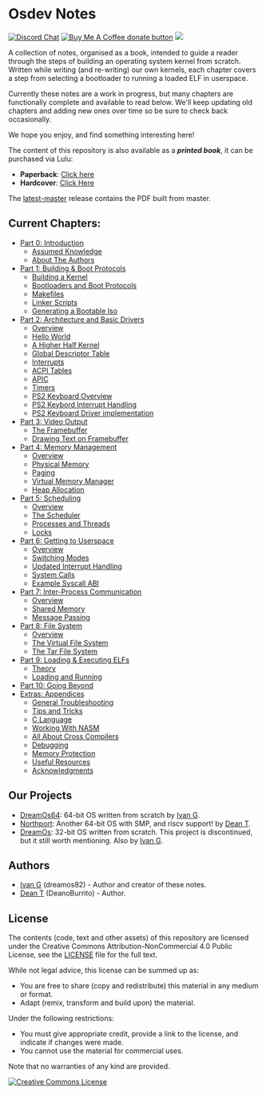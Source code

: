 # Osdev Notes

[![Discord Chat](https://img.shields.io/discord/578193015433330698.svg?style=flat)](https://discordapp.com/channels/578193015433330698/578193713340219392)
<span class="badge-buymeacoffee">
<a href="https://buymeacoffee.com/dreamos82" title="Donate to this project using Buy Me A Coffee"><img src="https://img.shields.io/badge/buy%20me%20a%20coffee-donate-yellow.svg" alt="Buy Me A Coffee donate button" /></a>
</span>
![](https://tokei.rs/b1/github/dreamos82/osdev-notes)

A collection of notes, organised as a book, intended to guide a reader through the steps of building an operating system kernel from scratch. Written while writing (and re-writing) our own kernels, each chapter covers a step from selecting a bootloader to running a loaded ELF in userspace.

Currently these notes are a work in progress, but many chapters are functionally complete and available to read below. We'll keep updating old chapters and adding new ones over time so be sure to check back occasionally.

We hope you enjoy, and find something interesting here!

The content of this repository is also available as a _**printed book**_, it can be purchased via Lulu: 
* **Paperback**: [Click here](https://www.lulu.com/shop/dean-tuckey-and-ivan-gualandri/osdev-notes/paperback/product-mpzp5v.html?q=osdev+notes&page=1&pageSize=4)
* **Hardcover**: [Click Here](https://www.lulu.com/shop/dean-tuckey-and-ivan-gualandri/osdev-notes/hardcover/product-je5drpr.html?page=1&pageSize=4)

The [latest-master](https://github.com/dreamportdev/Osdev-Notes/releases/tag/latest-master) release contains the PDF built from master.

## Current Chapters:

* [Part 0: Introduction](00_Introduction/01_README.md)
    * [Assumed Knowledge](00_Introduction/02_AssumedKnowledge.md)
    * [About The Authors](00_Introduction/03_AboutTheAuthors.md)
* [Part 1: Building & Boot Protocols](01_Build_Process/README.md)
    * [Building a Kernel](01_Build_Process/01_Overview.md)
    * [Bootloaders and Boot Protocols](01_Build_Process/02_Boot_Protocols.md)
    * [Makefiles](01_Build_Process/03_Gnu_Makefiles.md)
    * [Linker Scripts](01_Build_Process/04_Linker_Scripts.md)
    * [Generating a Bootable Iso](01_Build_Process/05_Generating_Iso.md)
* [Part 2: Architecture and Basic Drivers](02_Architecture/README.md)
    * [Overview](02_Architecture/01_Overview.md)
    * [Hello World](02_Architecture/02_Hello_World.md)
    * [A Higher Half Kernel](02_Architecture/03_HigherHalf.md)
    * [Global Descriptor Table](02_Architecture/04_GDT.md)
    * [Interrupts](02_Architecture/05_InterruptHandling.md)
    * [ACPI Tables](02_Architecture/06_ACPITables.md)
    * [APIC](02_Architecture/07_APIC.md)
    * [Timers](02_Architecture/08_Timers.md)
    * [PS2 Keyboard Overview](02_Architecture/09_Add_Keyboard_Support.md)
    * [PS2 Keybord Interrupt Handling](02_Architecture/10_Keyboard_Interrupt_Handling.md)
    * [PS2 Keyboard Driver implementation](02_Architecture/11_Keyboard_Driver_Implemenation.md)
* [Part 3: Video Output](03_Video_Output/README.md)
    * [The Framebuffer](03_Video_Output/01_Framebuffer.md)
    * [Drawing Text on Framebuffer](03_Video_Output/02_DrawingTextOnFB.md)
* [Part 4: Memory Management](04_Memory_Management/README.md)
    * [Overview](04_Memory_Management/01_Overview.md)
    * [Physical Memory](04_Memory_Management/02_Physical_Memory.md)
    * [Paging](04_Memory_Management/03_Paging.md)
    * [Virtual Memory Manager](04_Memory_Management/04_Virtual_Memory_Manager.md)
    * [Heap Allocation](04_Memory_Management/05_Heap_Allocation.md)
* [Part 5: Scheduling](05_Scheduling/README.md)
    * [Overview](05_Scheduling/01_Overview.md)
    * [The Scheduler](05_Scheduling/02_Scheduler.md)
    * [Processes and Threads](05_Scheduling/03_Processes_And_Threads.md)
    * [Locks](05_Scheduling/04_Locks.md)
* [Part 6: Getting to Userspace](06_Userspace/README.md)
    * [Overview](06_Userspace/01_Overview.md)
    * [Switching Modes](06_Userspace/02_Switching_Modes.md)
    * [Updated Interrupt Handling](06_Userspace/03_Handling_Interrupts.md)
    * [System Calls](06_Userspace/04_System_Calls.md)
    * [Example Syscall ABI](06_Userspace/05_Example_ABI.md)
* [Part 7: Inter-Process Communication](07_IPC/README.md)
    * [Overview](07_IPC/01_Overview.md)
    * [Shared Memory](07_IPC/02_Shared_Memory.md)
    * [Message Passing](07_IPC/03_Message_Passing.md)
* [Part 8: File System](08_VirtualFileSystem/README.md)
    * [Overview](08_VirtualFileSystem/01_Overview.md)
    * [The Virtual File System](08_VirtualFileSystem/02_VirtualFileSystem.md)
    * [The Tar File System](08_VirtualFileSystem/03_TarFileSystem.md)
* [Part 9: Loading & Executing ELFs](09_Loading_Elf/README.md)
    * [Theory](09_Loading_Elf/01_Elf_Theory.md)
    * [Loading and Running](09_Loading_Elf/03_Loading_And_Running.md)
* [Part 10: Going Beyond](10_Going_Beyond/README.md)
* [Extras: Appendices](99_Appendices/README.md)
    * [General Troubleshooting](99_Appendices/A_Troubleshooting.md)
    * [Tips and Tricks](99_Appendices/B_Tips_And_Tricks.md)
    * [C Language](99_Appendices/C_Language_Info.md)
    * [Working With NASM](99_Appendices/D_Nasm.md)
    * [All About Cross Compilers](99_Appendices/E_Cross_Compilers.md)
    * [Debugging](99_Appendices/F_Debugging.md)
    * [Memory Protection](99_Appendices/G_Memory_Protection.md)
    * [Useful Resources](99_Appendices/H_Useful_Resources.md)
    * [Acknowledgments](99_Appendices/I_Acknowledgments.md)

## Our Projects

* [DreamOs64](https://github.com/dreamos82/Dreamos64): 64-bit OS written from scratch by [Ivan G](https://github.com/dreamos82).
* [Northport](https://github.com/DeanoBurrito/northport): Another 64-bit OS with SMP, and riscv support! by [Dean T](https://github.com/DeanoBurrito/).
* [DreamOs](https://github.com/dreamos82/Dreamos): 32-bit OS written from scratch. This project is discontinued, but it still worth mentioning. Also by [Ivan G](https://github.com/dreamos82).

## Authors

* [Ivan G](https://github.com/dreamos82) (dreamos82) - Author and creator of these notes.
* [Dean T](https://github.com/DeanoBurrito/) (DeanoBurrito) - Author.

## License

The contents (code, text and other assets) of this repository are licensed under the Creative Commons Attribution-NonCommercial 4.0 Public License, see the [LICENSE](LICENSE.md) file for the full text.

While not legal advice, this license can be summed up as:
- You are free to share (copy and redistribute) this material in any medium or format.
- Adapt (remix, transform and build upon) the material.

Under the following restrictions:
- You must give appropriate credit, provide a link to the license, and indicate if changes were made.
- You cannot use the material for commercial uses.

Note that no warranties of any kind are provided.

<a rel="license" href="http://creativecommons.org/licenses/by-nc/4.0/"><img alt="Creative Commons License" style="border-width:0" src="https://i.creativecommons.org/l/by-nc/4.0/88x31.png" /></a>
